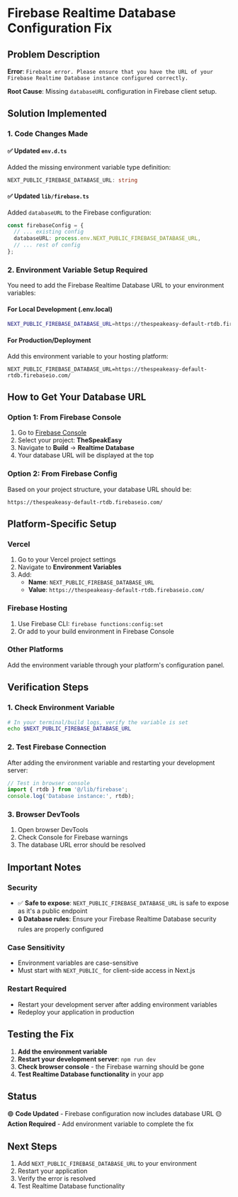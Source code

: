 # Firebase Realtime Database Configuration Fix

## Problem Description
**Error**: `Firebase error. Please ensure that you have the URL of your Firebase Realtime Database instance configured correctly.`

**Root Cause**: Missing `databaseURL` configuration in Firebase client setup.

## Solution Implemented

### 1. Code Changes Made

#### ✅ Updated `env.d.ts`
Added the missing environment variable type definition:
```typescript
NEXT_PUBLIC_FIREBASE_DATABASE_URL: string
```

#### ✅ Updated `lib/firebase.ts`
Added `databaseURL` to the Firebase configuration:
```typescript
const firebaseConfig = {
  // ... existing config
  databaseURL: process.env.NEXT_PUBLIC_FIREBASE_DATABASE_URL,
  // ... rest of config
};
```

### 2. Environment Variable Setup Required

You need to add the Firebase Realtime Database URL to your environment variables:

#### For Local Development (.env.local)
```bash
NEXT_PUBLIC_FIREBASE_DATABASE_URL=https://thespeakeasy-default-rtdb.firebaseio.com/
```

#### For Production/Deployment
Add this environment variable to your hosting platform:
```
NEXT_PUBLIC_FIREBASE_DATABASE_URL=https://thespeakeasy-default-rtdb.firebaseio.com/
```

## How to Get Your Database URL

### Option 1: From Firebase Console
1. Go to [Firebase Console](https://console.firebase.google.com/)
2. Select your project: **TheSpeakEasy**
3. Navigate to **Build** → **Realtime Database**
4. Your database URL will be displayed at the top

### Option 2: From Firebase Config
Based on your project structure, your database URL should be:
```
https://thespeakeasy-default-rtdb.firebaseio.com/
```

## Platform-Specific Setup

### Vercel
1. Go to your Vercel project settings
2. Navigate to **Environment Variables**
3. Add:
   - **Name**: `NEXT_PUBLIC_FIREBASE_DATABASE_URL`
   - **Value**: `https://thespeakeasy-default-rtdb.firebaseio.com/`

### Firebase Hosting
1. Use Firebase CLI: `firebase functions:config:set`
2. Or add to your build environment in Firebase Console

### Other Platforms
Add the environment variable through your platform's configuration panel.

## Verification Steps

### 1. Check Environment Variable
```bash
# In your terminal/build logs, verify the variable is set
echo $NEXT_PUBLIC_FIREBASE_DATABASE_URL
```

### 2. Test Firebase Connection
After adding the environment variable and restarting your development server:

```javascript
// Test in browser console
import { rtdb } from '@/lib/firebase';
console.log('Database instance:', rtdb);
```

### 3. Browser DevTools
1. Open browser DevTools
2. Check Console for Firebase warnings
3. The database URL error should be resolved

## Important Notes

### Security
- ✅ **Safe to expose**: `NEXT_PUBLIC_FIREBASE_DATABASE_URL` is safe to expose as it's a public endpoint
- 🔒 **Database rules**: Ensure your Firebase Realtime Database security rules are properly configured

### Case Sensitivity
- Environment variables are case-sensitive
- Must start with `NEXT_PUBLIC_` for client-side access in Next.js

### Restart Required
- Restart your development server after adding environment variables
- Redeploy your application in production

## Testing the Fix

1. **Add the environment variable**
2. **Restart your development server**: `npm run dev`
3. **Check browser console** - the Firebase warning should be gone
4. **Test Realtime Database functionality** in your app

## Status
🟢 **Code Updated** - Firebase configuration now includes database URL
🟡 **Action Required** - Add environment variable to complete the fix

## Next Steps
1. Add `NEXT_PUBLIC_FIREBASE_DATABASE_URL` to your environment
2. Restart your application
3. Verify the error is resolved
4. Test Realtime Database functionality